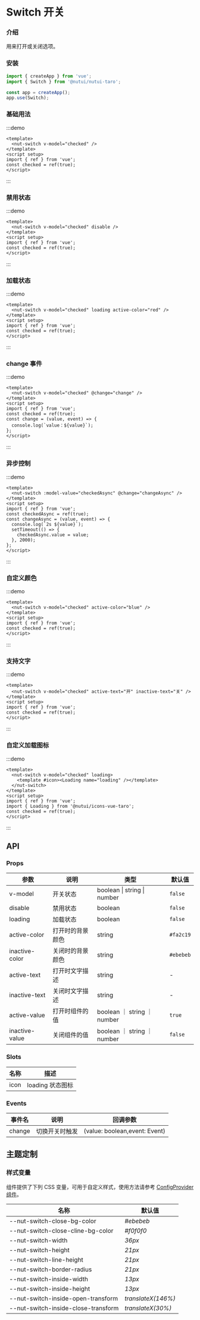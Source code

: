 # Switch 开关

### 介绍

用来打开或关闭选项。

### 安装

```js
import { createApp } from 'vue';
import { Switch } from '@nutui/nutui-taro';

const app = createApp();
app.use(Switch);
```

### 基础用法

:::demo

```vue
<template>
  <nut-switch v-model="checked" />
</template>
<script setup>
import { ref } from 'vue';
const checked = ref(true);
</script>
```

:::

### 禁用状态

:::demo

```vue
<template>
  <nut-switch v-model="checked" disable />
</template>
<script setup>
import { ref } from 'vue';
const checked = ref(true);
</script>
```

:::

### 加载状态

:::demo

```vue
<template>
  <nut-switch v-model="checked" loading active-color="red" />
</template>
<script setup>
import { ref } from 'vue';
const checked = ref(true);
</script>
```

:::

### change 事件

:::demo

```vue
<template>
  <nut-switch v-model="checked" @change="change" />
</template>
<script setup>
import { ref } from 'vue';
const checked = ref(true);
const change = (value, event) => {
  console.log(`value：${value}`);
};
</script>
```

:::

### 异步控制

:::demo

```vue
<template>
  <nut-switch :model-value="checkedAsync" @change="changeAsync" />
</template>
<script setup>
import { ref } from 'vue';
const checkedAsync = ref(true);
const changeAsync = (value, event) => {
  console.log(`2s ${value}`);
  setTimeout(() => {
    checkedAsync.value = value;
  }, 2000);
};
</script>
```

:::

### 自定义颜色

:::demo

```vue
<template>
  <nut-switch v-model="checked" active-color="blue" />
</template>
<script setup>
import { ref } from 'vue';
const checked = ref(true);
</script>
```

:::

### 支持文字

:::demo

```vue
<template>
  <nut-switch v-model="checked" active-text="开" inactive-text="关" />
</template>
<script setup>
import { ref } from 'vue';
const checked = ref(true);
</script>
```

:::

### 自定义加载图标

:::demo

```vue
<template>
  <nut-switch v-model="checked" loading>
    <template #icon><Loading name="loading" /></template>
  </nut-switch>
</template>
<script setup>
import { ref } from 'vue';
import { Loading } from '@nutui/icons-vue-taro';
const checked = ref(true);
</script>
```

:::

## API

### Props

| 参数 | 说明 | 类型 | 默认值 |
|  ---  |  ---  |  ---  |  ---  |
| v-model | 开关状态 | boolean \| string \| number | `false` |
| disable | 禁用状态 | boolean | `false` |
| loading | 加载状态 | boolean | `false` |
| active-color | 打开时的背景颜色 | string | `#fa2c19` |
| inactive-color | 关闭时的背景颜色 | string | `#ebebeb` |
| active-text | 打开时文字描述 | string | - |
| inactive-text | 关闭时文字描述 | string | - |
| active-value | 打开时组件的值 | boolean ｜ string ｜ number | `true` |
| inactive-value | 关闭组件的值 | boolean ｜ string ｜ number | `false` |

### Slots

| 名称 | 描述 |
|  ---  |  ---  |
| icon | loading 状态图标 |

### Events

| 事件名 | 说明 | 回调参数 |
|  ---  |  ---  |  ---  |
| change | 切换开关时触发 | (value: boolean,event: Event) |

## 主题定制

### 样式变量

组件提供了下列 CSS 变量，可用于自定义样式，使用方法请参考 [ConfigProvider 组件](#/zh-CN/component/configprovider)。

| 名称 | 默认值 |
|  ---  |  ---  |
| --nut-switch-close-bg-color | _#ebebeb_ |
| --nut-switch-close-cline-bg-color | _#f0f0f0_ |
| --nut-switch-width | _36px_ |
| --nut-switch-height | _21px_ |
| --nut-switch-line-height | _21px_ |
| --nut-switch-border-radius | _21px_ |
| --nut-switch-inside-width | _13px_ |
| --nut-switch-inside-height | _13px_ |
| --nut-switch-inside-open-transform | _translateX(146%)_ |
| --nut-switch-inside-close-transform | _translateX(30%)_ |
